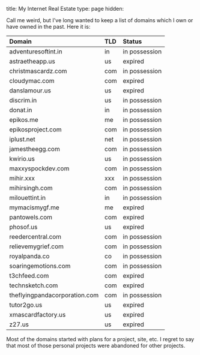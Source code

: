 title: My Internet Real Estate
type: page
hidden:

Call me weird, but I've long wanted to keep a list of domains which I own or have owned in the past. Here it is:

| Domain | TLD | Status |
|:-------|:----|:-------|
| adventuresoftint.in | in | <span class="label label-success">in possession</span> |
| astraetheapp.us | us | <span class="label label-important">expired</span> |
| christmascardz.com | com | <span class="label label-success">in possession</span> | 
| cloudymac.com | com | <span class="label label-important">expired</span> |
| danslamour.us | us | <span class="label label-important">expired</span> |
| discrim.in | us | <span class="label label-success">in possession</span> |
| donat.in | in | <span class="label label-success">in possession</span> |
| epikos.me | me | <span class="label label-success">in possession</span> |
| epikosproject.com | com | <span class="label label-success">in possession</span> |
| iplust.net | net | <span class="label label-success">in possession</span> |
| jamestheegg.com | com | <span class="label label-success">in possession</span> |
| kwirio.us | us | <span class="label label-success">in possession</span> |
| maxxyspockdev.com | com | <span class="label label-success">in possession</span> |
| mihir.xxx | xxx | <span class="label label-success">in possession</span> |
| mihirsingh.com | com | <span class="label label-success">in possession</span> |
| milouettint.in | in | <span class="label label-success">in possession</span> |
| mymacismygf.me | me | <span class="label label-important">expired</span> |
| pantowels.com | com | <span class="label label-important">expired</span> |
| phosof.us | us | <span class="label label-important">expired</span> | 
| reedercentral.com | com | <span class="label label-success">in possession</span> |
| relievemygrief.com | com | <span class="label label-success">in possession</span> |
| royalpanda.co | co | <span class="label label-success">in possession</span> |
| soaringemotions.com | com | <span class="label label-success">in possession</span> |
| t3chfeed.com | com | <span class="label label-important">expired</span> |
| technsketch.com | com | <span class="label label-important">expired</span> |
| theflyingpandacorporation.com | com | <span class="label label-success">in possession</span> |
| tutor2go.us | us | <span class="label label-important">expired</span> |
| xmascardfactory.us | us | <span class="label label-important">expired</span> |
| z27.us | us | <span class="label label-important">expired</span> |

Most of the domains started with plans for a project, site, etc. I regret to say that most of those personal projects were abandoned for other projects.


